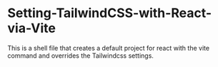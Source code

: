# Setting-TailwindCSS-with-React-via-Vite
This is a shell file that creates a default project for react with the vite command and overrides the Tailwindcss settings.
